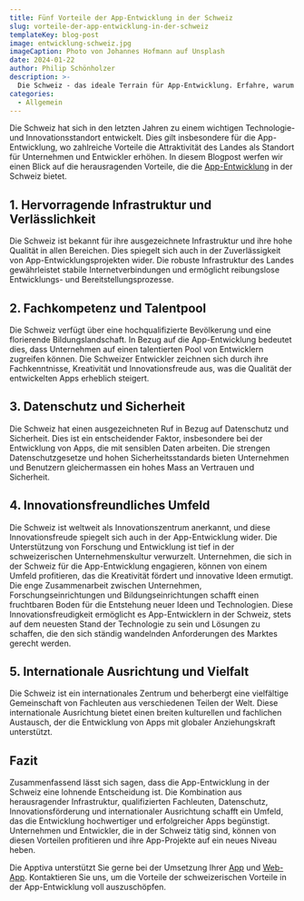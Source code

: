 ```yaml
---
title: Fünf Vorteile der App-Entwicklung in der Schweiz
slug: vorteile-der-app-entwicklung-in-der-schweiz
templateKey: blog-post
image: entwicklung-schweiz.jpg
imageCaption: Photo von Johannes Hofmann auf Unsplash
date: 2024-01-22
author: Philip Schönholzer
description: >-
  Die Schweiz - das ideale Terrain für App-Entwicklung. Erfahre, warum die Schweiz für zuverlässige, sichere und kreative App-Entwicklung steht.
categories:
  - Allgemein
---
```


Die Schweiz hat sich in den letzten Jahren zu einem wichtigen Technologie- und Innovationsstandort entwickelt. Dies gilt insbesondere für die App-Entwicklung, wo zahlreiche Vorteile die Attraktivität des Landes als Standort für Unternehmen und Entwickler erhöhen. In diesem Blogpost werfen wir einen Blick auf die herausragenden Vorteile, die die [App-Entwicklung](/mobile-apps-ios-android/) in der Schweiz bietet.

## 1. Hervorragende Infrastruktur und Verlässlichkeit

Die Schweiz ist bekannt für ihre ausgezeichnete Infrastruktur und ihre hohe Qualität in allen Bereichen. Dies spiegelt sich auch in der Zuverlässigkeit von App-Entwicklungsprojekten wider. Die robuste Infrastruktur des Landes gewährleistet stabile Internetverbindungen und ermöglicht reibungslose Entwicklungs- und Bereitstellungsprozesse.

## 2. Fachkompetenz und Talentpool

Die Schweiz verfügt über eine hochqualifizierte Bevölkerung und eine florierende Bildungslandschaft. In Bezug auf die App-Entwicklung bedeutet dies, dass Unternehmen auf einen talentierten Pool von Entwicklern zugreifen können. Die Schweizer Entwickler zeichnen sich durch ihre Fachkenntnisse, Kreativität und Innovationsfreude aus, was die Qualität der entwickelten Apps erheblich steigert.

## 3. Datenschutz und Sicherheit

Die Schweiz hat einen ausgezeichneten Ruf in Bezug auf Datenschutz und Sicherheit. Dies ist ein entscheidender Faktor, insbesondere bei der Entwicklung von Apps, die mit sensiblen Daten arbeiten. Die strengen Datenschutzgesetze und hohen Sicherheitsstandards bieten Unternehmen und Benutzern gleichermassen ein hohes Mass an Vertrauen und Sicherheit.

## 4. Innovationsfreundliches Umfeld

Die Schweiz ist weltweit als Innovationszentrum anerkannt, und diese Innovationsfreude spiegelt sich auch in der App-Entwicklung wider. Die Unterstützung von Forschung und Entwicklung ist tief in der schweizerischen Unternehmenskultur verwurzelt. Unternehmen, die sich in der Schweiz für die App-Entwicklung engagieren, können von einem Umfeld profitieren, das die Kreativität fördert und innovative Ideen ermutigt. Die enge Zusammenarbeit zwischen Unternehmen, Forschungseinrichtungen und Bildungseinrichtungen schafft einen fruchtbaren Boden für die Entstehung neuer Ideen und Technologien. Diese Innovationsfreudigkeit ermöglicht es App-Entwicklern in der Schweiz, stets auf dem neuesten Stand der Technologie zu sein und Lösungen zu schaffen, die den sich ständig wandelnden Anforderungen des Marktes gerecht werden.

## 5. Internationale Ausrichtung und Vielfalt

Die Schweiz ist ein internationales Zentrum und beherbergt eine vielfältige Gemeinschaft von Fachleuten aus verschiedenen Teilen der Welt. Diese internationale Ausrichtung bietet einen breiten kulturellen und fachlichen Austausch, der die Entwicklung von Apps mit globaler Anziehungskraft unterstützt.

## Fazit

Zusammenfassend lässt sich sagen, dass die App-Entwicklung in der Schweiz eine lohnende Entscheidung ist. Die Kombination aus herausragender Infrastruktur, qualifizierten Fachleuten, Datenschutz, Innovationsförderung und internationaler Ausrichtung schafft ein Umfeld, das die Entwicklung hochwertiger und erfolgreicher Apps begünstigt. Unternehmen und Entwickler, die in der Schweiz tätig sind, können von diesen Vorteilen profitieren und ihre App-Projekte auf ein neues Niveau heben.

Die Apptiva unterstützt Sie gerne bei der Umsetzung Ihrer [App](/mobile-apps-ios-android/) und [Web-App](/web-apps/). Kontaktieren Sie uns, um die Vorteile der schweizerischen Vorteile in der App-Entwicklung voll auszuschöpfen.
